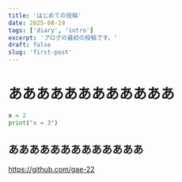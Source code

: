 ```yaml
---
title: 'はじめての投稿'
date: 2025-08-19
tags: ['diary', 'intro']
excerpt: 'ブログの最初の投稿です。'
draft: false
slug: 'first-post'
---
```


# ああああああああああああ

```python:main.py
x = 2
print("x = 3")
```

## あああああああああああああ

https://github.com/gae-22
